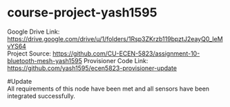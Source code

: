 # course-project-yash1595
Google Drive Link: https://drive.google.com/drive/u/1/folders/1Rsp3ZKrzb119bpztJ2eayQ0_IeMvYS64  
Project Source:    https://github.com/CU-ECEN-5823/assignment-10-bluetooth-mesh-yash1595
Provisioner Code Link: https://github.com/yash1595/ecen5823-provisioner-update

#Update  
All requirements of this node have been met and all sensors have been integrated successfully.    